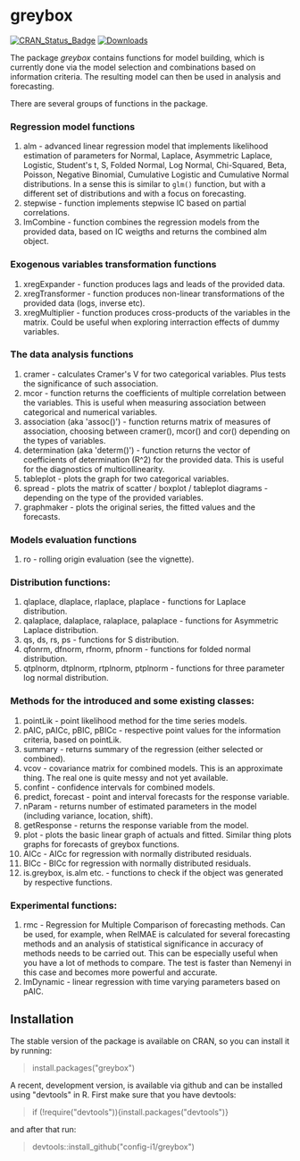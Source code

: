 # greybox
[![CRAN_Status_Badge](http://www.r-pkg.org/badges/version/greybox)](https://cran.r-project.org/package=greybox)
[![Downloads](http://cranlogs.r-pkg.org/badges/greybox)](https://cran.r-project.org/package=greybox)

The package _greybox_ contains functions for model building, which is currently done via the model selection and combinations based on information criteria. The resulting model can then be used in analysis and forecasting.

There are several groups of functions in the package.

### Regression model functions
1. alm - advanced linear regression model that implements likelihood estimation of parameters for Normal, Laplace, Asymmetric Laplace, Logistic, Student's t, S, Folded Normal, Log Normal, Chi-Squared, Beta, Poisson, Negative Binomial, Cumulative Logistic and Cumulative Normal distributions. In a sense this is similar to `glm()` function, but with a different set of distributions and with a focus on forecasting.
2. stepwise - function implements stepwise IC based on partial correlations.
3. lmCombine - function combines the regression models from the provided data, based on IC weigths and returns the combined alm object.

### Exogenous variables transformation functions
1. xregExpander - function produces lags and leads of the provided data.
2. xregTransformer - function produces non-linear transformations of the provided data (logs, inverse etc).
3. xregMultiplier - function produces cross-products of the variables in the matrix. Could be useful when exploring interraction effects of dummy variables.

### The data analysis functions
1. cramer - calculates Cramer's V for two categorical variables. Plus tests the significance of such association.
2. mcor - function returns the coefficients of multiple correlation between the variables. This is useful when measuring association between categorical and numerical variables.
3. association (aka 'assoc()') - function returns matrix of measures of association, choosing between cramer(), mcor() and cor() depending on the types of variables.
4. determination (aka 'determ()') - function returns the vector of coefficients of determination (R^2) for the provided data. This is useful for the diagnostics of multicollinearity.
5. tableplot - plots the graph for two categorical variables.
6. spread - plots the matrix of scatter / boxplot / tableplot diagrams - depending on the type of the provided variables.
7. graphmaker - plots the original series, the fitted values and the forecasts.

### Models evaluation functions
1. ro - rolling origin evaluation (see the vignette).<!--5. nemenyi - non-parametric test for comparison of multiple classifiers / methods. This function not only conducts the test, but also provide the plots, showing the ranks of the different methods together with their confidence intervals.-->

### Distribution functions:
1. qlaplace, dlaplace, rlaplace, plaplace - functions for Laplace distribution.
2. qalaplace, dalaplace, ralaplace, palaplace - functions for Asymmetric Laplace distribution.
3. qs, ds, rs, ps - functions for S distribution.
4. qfonrm, dfnorm, rfnorm, pfnorm - functions for folded normal distribution.
5. qtplnorm, dtplnorm, rtplnorm, ptplnorm - functions for three parameter log normal distribution.

### Methods for the introduced and some existing classes:
1. pointLik - point likelihood method for the time series models.
2. pAIC, pAICc, pBIC, pBICc - respective point values for the information criteria, based on pointLik.
3. summary - returns summary of the regression (either selected or combined).
4. vcov - covariance matrix for combined models. This is an approximate thing. The real one is quite messy and not yet available.
5. confint - confidence intervals for combined models.
6. predict, forecast - point and interval forecasts for the response variable.
7. nParam - returns number of estimated parameters in the model (including variance, location, shift).
8. getResponse - returns the response variable from the model.
9. plot - plots the basic linear graph of actuals and fitted. Similar thing plots graphs for forecasts of greybox functions.
10. AICc - AICc for regression with normally distributed residuals.
11. BICc - BICc for regression with normally distributed residuals.
12. is.greybox, is.alm etc. - functions to check if the object was generated by respective functions.

### Experimental functions:
1. rmc - Regression for Multiple Comparison of forecasting methods. Can be used, for example, when RelMAE is calculated for several forecasting methods and an analysis of statistical significance in accuracy of methods needs to be carried out. This can be especially useful when you have a lot of methods to compare. The test is faster than Nemenyi in this case and becomes more powerful and accurate.
2. lmDynamic - linear regression with time varying parameters based on pAIC.

## Installation

The stable version of the package is available on CRAN, so you can install it by running:
> install.packages("greybox")

A recent, development version, is available via github and can be installed using "devtools" in R. First make sure that you have devtools:
> if (!require("devtools")){install.packages("devtools")}

and after that run:
> devtools::install_github("config-i1/greybox")

